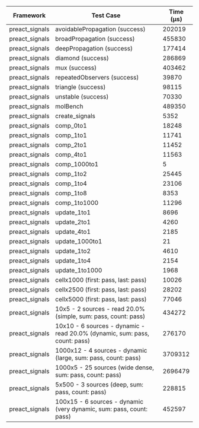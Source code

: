 | Framework | Test Case | Time (μs) |
| --- | --- | --- |
| preact_signals | avoidablePropagation (success) | 202019 |
| preact_signals | broadPropagation (success) | 455830 |
| preact_signals | deepPropagation (success) | 177414 |
| preact_signals | diamond (success) | 286869 |
| preact_signals | mux (success) | 403462 |
| preact_signals | repeatedObservers (success) | 39870 |
| preact_signals | triangle (success) | 98115 |
| preact_signals | unstable (success) | 70330 |
| preact_signals | molBench | 489350 |
| preact_signals | create_signals | 5352 |
| preact_signals | comp_0to1 | 18248 |
| preact_signals | comp_1to1 | 11741 |
| preact_signals | comp_2to1 | 11452 |
| preact_signals | comp_4to1 | 11563 |
| preact_signals | comp_1000to1 | 5 |
| preact_signals | comp_1to2 | 25445 |
| preact_signals | comp_1to4 | 23106 |
| preact_signals | comp_1to8 | 8353 |
| preact_signals | comp_1to1000 | 11296 |
| preact_signals | update_1to1 | 8696 |
| preact_signals | update_2to1 | 4260 |
| preact_signals | update_4to1 | 2185 |
| preact_signals | update_1000to1 | 21 |
| preact_signals | update_1to2 | 4610 |
| preact_signals | update_1to4 | 2154 |
| preact_signals | update_1to1000 | 1968 |
| preact_signals | cellx1000 (first: pass, last: pass) | 10026 |
| preact_signals | cellx2500 (first: pass, last: pass) | 28202 |
| preact_signals | cellx5000 (first: pass, last: pass) | 77046 |
| preact_signals | 10x5 - 2 sources - read 20.0% (simple, sum: pass, count: pass) | 434272 |
| preact_signals | 10x10 - 6 sources - dynamic - read 20.0% (dynamic, sum: pass, count: pass) | 276170 |
| preact_signals | 1000x12 - 4 sources - dynamic (large, sum: pass, count: pass) | 3709312 |
| preact_signals | 1000x5 - 25 sources (wide dense, sum: pass, count: pass) | 2696479 |
| preact_signals | 5x500 - 3 sources (deep, sum: pass, count: pass) | 228815 |
| preact_signals | 100x15 - 6 sources - dynamic (very dynamic, sum: pass, count: pass) | 452597 |
